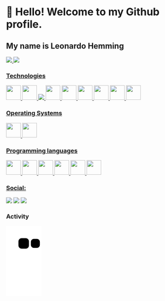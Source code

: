 # 👋 Hello! Welcome to my Github profile.
## My name is Leonardo Hemming

<div>
<a href="https://github.com/LdSH-dev">
<img height="180em" src="https://github-readme-stats-sigma-five.vercel.app/api/top-langs/?username=LdSH-dev&langs_count=10&theme=moltack"/>
<img height="180em" src="https://github-readme-stats-sigma-five.vercel.app/api?username=LdSH-dev&show_icons=true&theme=moltack&include_all_commits=true&count_private=true"/>
</div>

### Technologies
<img src="https://cdn.jsdelivr.net/gh/devicons/devicon/icons/git/git-original.svg" width="40" height="40"/> <img src="https://cdn.jsdelivr.net/gh/devicons/devicon/icons/gitlab/gitlab-original.svg" width="40" height="40"/> <img src="https://cdn.jsdelivr.net/gh/devicons/devicon/icons/electron/electron-original.svg" idth="40" height="40"/> <img src="https://cdn.jsdelivr.net/gh/devicons/devicon/icons/vuejs/vuejs-original.svg" width="40" height="40"/> <img src="https://cdn.jsdelivr.net/gh/devicons/devicon/icons/flask/flask-original-wordmark.svg" width="40" height="40"/> <img src="https://cdn.jsdelivr.net/gh/devicons/devicon/icons/bootstrap/bootstrap-plain.svg" width="40" height="40"/> <img src="https://cdn.jsdelivr.net/gh/devicons/devicon/icons/babel/babel-original.svg" width="40" height="40"/> <img src="https://cdn.jsdelivr.net/gh/devicons/devicon/icons/nodejs/nodejs-original.svg" width="40" height="40"/> <img src="https://cdn.jsdelivr.net/gh/devicons/devicon/icons/typescript/typescript-original.svg" width="40" height="40"/>

### Operating Systems
<img src="https://cdn.jsdelivr.net/gh/devicons/devicon/icons/linux/linux-plain.svg" width="40" height="40"/>  <img src="https://cdn.jsdelivr.net/gh/devicons/devicon/icons/windows8/windows8-original.svg" width="40" height="40"/> 

### Programming languages
<img src="https://cdn.jsdelivr.net/gh/devicons/devicon/icons/python/python-original.svg" width="40" height="40"/> <img src="https://cdn.jsdelivr.net/gh/devicons/devicon/icons/php/php-original.svg" width="40" height="40"/> <img src="https://cdn.jsdelivr.net/gh/devicons/devicon/icons/javascript/javascript-original.svg" width="40" height="40"/> <img src="https://cdn.jsdelivr.net/gh/devicons/devicon/icons/html5/html5-original.svg" width="40" height="40"/> <img src="https://cdn.jsdelivr.net/gh/devicons/devicon/icons/css3/css3-original.svg" width="40" height="40"/> <img src="https://cdn.jsdelivr.net/gh/devicons/devicon/icons/java/java-original.svg" width="40" height="40"/>

### Social:

<div>
<a href="https://instagram.com/leonardohemming" target="_blank"><img src="https://img.shields.io/badge/-Instagram-%23E4405F?style=for-the-badge&logo=instagram&logoColor=white" target="_blank"></a>
<a href = "mailto:leonardohemming@gmail.com"><img src="https://img.shields.io/badge/Gmail-D14836?style=for-the-badge&logo=gmail&logoColor=white" target="_blank"></a>
<a href="https://www.linkedin.com/in/leonardo-da-silva-hemming-71a81120b/" target="_blank"><img src="https://img.shields.io/badge/-LinkedIn-%230077B5?style=for-the-badge&logo=linkedin&logoColor=white" target="_blank"></a>   
</div>

 ### Activity
![Snake animation](https://github.com/LdSH-dev/LdSH-dev/blob/output/github-contribution-grid-snake.svg)
